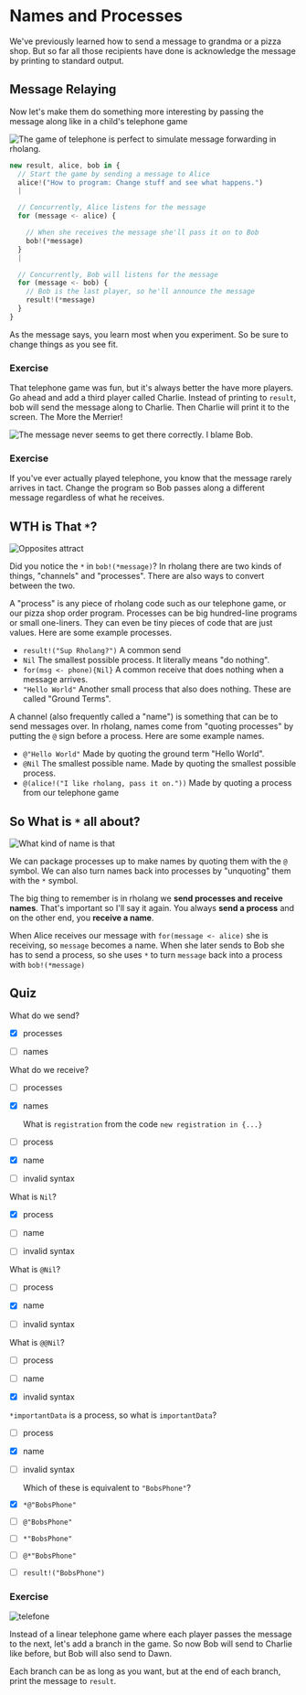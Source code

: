 # Names and Processes

We've previously learned how to send a message to grandma or a pizza shop. But so far all those recipients have done is acknowledge the message by printing to standard output.

## Message Relaying

Now let's make them do something more interesting by passing the message along like in a child's telephone game

![The game of telephone is perfect to simulate message forwarding in rholang.](./images/names-telephone.png)


```javascript
new result, alice, bob in {
  // Start the game by sending a message to Alice
  alice!("How to program: Change stuff and see what happens.")
  |

  // Concurrently, Alice listens for the message
  for (message <- alice) {

    // When she receives the message she'll pass it on to Bob
    bob!(*message)
  }
  |

  // Concurrently, Bob will listens for the message
  for (message <- bob) {
    // Bob is the last player, so he'll announce the message
    result!(*message)
  }
}
```

As the message says, you learn most when you experiment. So be sure to change things as you see fit.

### Exercise

That telephone game was fun, but it's always better the have more players. Go ahead and add a third player called Charlie. Instead of printing to `result`, bob will send the message along to Charlie. Then Charlie will print it to the screen. The More the Merrier!



![The message never seems to get there correctly. I blame Bob.](./images/names-telephoneChangedMessage.png)



### Exercise
If you've ever actually played telephone, you know that the message rarely arrives in tact. Change the program so Bob passes along a different message regardless of what he receives.


## WTH is That `*`?

![Opposites attract](./images/names-inverse.png)

Did you notice the `*` in `bob!(*message)`? In rholang there are two kinds of things, "channels" and "processes". There are also ways to convert between the two.

<!-- TODO: Maybe an illustration of arrows labeled * and @ would be better here? -->

A "process" is any piece of rholang code such as our telephone game, or our pizza shop order program. Processes can be big hundred-line programs or small one-liners. They can even be tiny pieces of code that are just values.  Here are some example processes.

 - `result!("Sup Rholang?")` A common send
 - `Nil` The smallest possible process. It literally means "do nothing".
 - `for(msg <- phone){Nil}` A common receive that does nothing when a message arrives.
 - `"Hello World"` Another small process that also does nothing. These are called "Ground Terms".


A channel (also frequently called a "name") is something that can be to send messages over. In rholang, names come from "quoting processes" by putting the `@` sign before a process. Here are some example names.

 - `@"Hello World"` Made by quoting the ground term "Hello World".
 - `@Nil` The smallest possible name. Made by quoting the smallest possible process.
 - `@(alice!("I like rholang, pass it on."))` Made by quoting a process from our telephone game

## So What is `*` all about?

![What kind of name is that](./images/names-myNameIs.png)

We can package processes up to make names by quoting them with the `@` symbol. We can also turn names back into processes by "unquoting" them with the `*` symbol.

The big thing to remember is in rholang we **send processes and receive names**. That's important so I'll say it again. You always **send a process** and on the other end, you **receive a name**.

When Alice receives our message with `for(message <- alice)` she is receiving, so `message` becomes a name. When she later sends to Bob she has to send a process, so she uses `*` to turn `message` back into a process with `bob!(*message)`



## Quiz

What do we send?
- [x] processes
- [ ] names



What do we receive?
- [ ] processes
- [x] names



  What is `registration` from the code `new registration in {...}`
- [ ] process
- [x] name
- [ ] invalid syntax




What is `Nil`?
- [x] process
- [ ] name
- [ ] invalid syntax



What is `@Nil`?
- [ ] process
- [x] name
- [ ] invalid syntax




What is `@@Nil`?
- [ ] process
- [ ] name
- [x] invalid syntax



`*importantData` is a process, so what is `importantData`?
- [ ] process
- [x] name
- [ ] invalid syntax



  Which of these is equivalent to `"BobsPhone"`?
- [x] `*@"BobsPhone"`
- [ ] `@"BobsPhone"`
- [ ] `*"BobsPhone"`
- [ ] `@*"BobsPhone"`
- [ ] `result!("BobsPhone")`



### Exercise

![telefone](./images/names-telephoneFork.png)


Instead of a linear telephone game where each player passes the message to the next, let's add a branch in the game. So now Bob will send to Charlie like before, but Bob will also send to Dawn.

Each branch can be as long as you want, but at the end of each branch, print the message to `result`.
